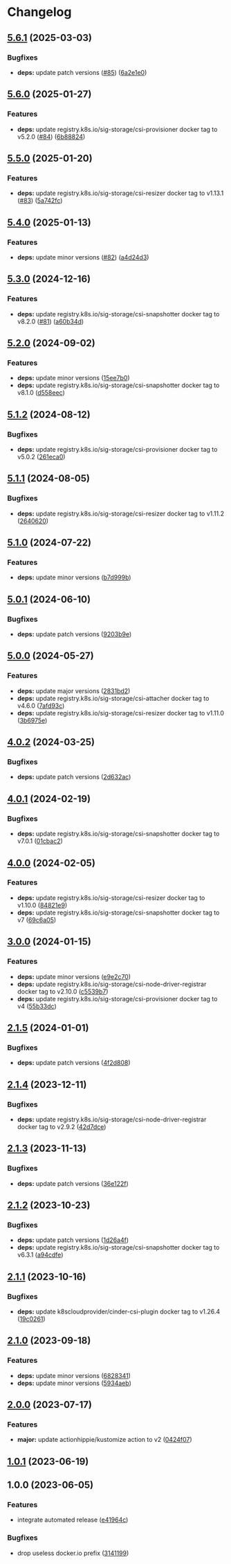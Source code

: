 # Changelog

## [5.6.1](https://github.com/kustomhippie/cinder-csi/compare/v5.6.0...v5.6.1) (2025-03-03)


### Bugfixes

* **deps:** update patch versions ([#85](https://github.com/kustomhippie/cinder-csi/issues/85)) ([6a2e1e0](https://github.com/kustomhippie/cinder-csi/commit/6a2e1e0e48ab7f8c2c98e0ef6036c2e413386bef))

## [5.6.0](https://github.com/kustomhippie/cinder-csi/compare/v5.5.0...v5.6.0) (2025-01-27)


### Features

* **deps:** update registry.k8s.io/sig-storage/csi-provisioner docker tag to v5.2.0 ([#84](https://github.com/kustomhippie/cinder-csi/issues/84)) ([6b88824](https://github.com/kustomhippie/cinder-csi/commit/6b88824c24b6bfd9341ea58d88e57b25fc387037))

## [5.5.0](https://github.com/kustomhippie/cinder-csi/compare/v5.4.0...v5.5.0) (2025-01-20)


### Features

* **deps:** update registry.k8s.io/sig-storage/csi-resizer docker tag to v1.13.1 ([#83](https://github.com/kustomhippie/cinder-csi/issues/83)) ([5a742fc](https://github.com/kustomhippie/cinder-csi/commit/5a742fc079a19144406424a25a8bde8b1779f1af))

## [5.4.0](https://github.com/kustomhippie/cinder-csi/compare/v5.3.0...v5.4.0) (2025-01-13)


### Features

* **deps:** update minor versions ([#82](https://github.com/kustomhippie/cinder-csi/issues/82)) ([a4d24d3](https://github.com/kustomhippie/cinder-csi/commit/a4d24d3c403614ff614efb322853c7d52de18ce3))

## [5.3.0](https://github.com/kustomhippie/cinder-csi/compare/v5.2.0...v5.3.0) (2024-12-16)


### Features

* **deps:** update registry.k8s.io/sig-storage/csi-snapshotter docker tag to v8.2.0 ([#81](https://github.com/kustomhippie/cinder-csi/issues/81)) ([a60b34d](https://github.com/kustomhippie/cinder-csi/commit/a60b34d95ce01e737e41ab6d26b7af1a49c33db8))

## [5.2.0](https://github.com/kustomhippie/cinder-csi/compare/v5.1.2...v5.2.0) (2024-09-02)


### Features

* **deps:** update minor versions ([15ee7b0](https://github.com/kustomhippie/cinder-csi/commit/15ee7b02636157c380591ea29b7ff7068d58320c))
* **deps:** update registry.k8s.io/sig-storage/csi-snapshotter docker tag to v8.1.0 ([d558eec](https://github.com/kustomhippie/cinder-csi/commit/d558eece0009baa1720b199030fa95d0c0f4b44a))

## [5.1.2](https://github.com/kustomhippie/cinder-csi/compare/v5.1.1...v5.1.2) (2024-08-12)


### Bugfixes

* **deps:** update registry.k8s.io/sig-storage/csi-provisioner docker tag to v5.0.2 ([261eca0](https://github.com/kustomhippie/cinder-csi/commit/261eca0eeb8fb2982b6d55c403009e0c968de72f))

## [5.1.1](https://github.com/kustomhippie/cinder-csi/compare/v5.1.0...v5.1.1) (2024-08-05)


### Bugfixes

* **deps:** update registry.k8s.io/sig-storage/csi-resizer docker tag to v1.11.2 ([2640620](https://github.com/kustomhippie/cinder-csi/commit/264062055cfaf376dafe418e81e683afaf39a10d))

## [5.1.0](https://github.com/kustomhippie/cinder-csi/compare/v5.0.1...v5.1.0) (2024-07-22)


### Features

* **deps:** update minor versions ([b7d999b](https://github.com/kustomhippie/cinder-csi/commit/b7d999b64273c442963486cb2be26ad7df08db4c))

## [5.0.1](https://github.com/kustomhippie/cinder-csi/compare/v5.0.0...v5.0.1) (2024-06-10)


### Bugfixes

* **deps:** update patch versions ([9203b9e](https://github.com/kustomhippie/cinder-csi/commit/9203b9ec1d9fe47b8894a2c6bba085a1a3abd6dd))

## [5.0.0](https://github.com/kustomhippie/cinder-csi/compare/v4.0.2...v5.0.0) (2024-05-27)


### Features

* **deps:** update major versions ([2831bd2](https://github.com/kustomhippie/cinder-csi/commit/2831bd2b876662da79f4b2f58aa7dd8a0a132c47))
* **deps:** update registry.k8s.io/sig-storage/csi-attacher docker tag to v4.6.0 ([7afd93c](https://github.com/kustomhippie/cinder-csi/commit/7afd93c8f2dad98d17b6dc01d9830f367c5b2248))
* **deps:** update registry.k8s.io/sig-storage/csi-resizer docker tag to v1.11.0 ([3b6975e](https://github.com/kustomhippie/cinder-csi/commit/3b6975e7fbee18071c49887275f33225f7303425))

## [4.0.2](https://github.com/kustomhippie/cinder-csi/compare/v4.0.1...v4.0.2) (2024-03-25)


### Bugfixes

* **deps:** update patch versions ([2d632ac](https://github.com/kustomhippie/cinder-csi/commit/2d632accb2bad064e1a8dafe169ed2bad813130e))

## [4.0.1](https://github.com/kustomhippie/cinder-csi/compare/v4.0.0...v4.0.1) (2024-02-19)


### Bugfixes

* **deps:** update registry.k8s.io/sig-storage/csi-snapshotter docker tag to v7.0.1 ([01cbac2](https://github.com/kustomhippie/cinder-csi/commit/01cbac2cf3549533356a0652a7529b95223e22df))

## [4.0.0](https://github.com/kustomhippie/cinder-csi/compare/v3.0.0...v4.0.0) (2024-02-05)


### Features

* **deps:** update registry.k8s.io/sig-storage/csi-resizer docker tag to v1.10.0 ([84821e9](https://github.com/kustomhippie/cinder-csi/commit/84821e9f9f6646804ed7a1cb0eb82e456d428f6d))
* **deps:** update registry.k8s.io/sig-storage/csi-snapshotter docker tag to v7 ([69c6a05](https://github.com/kustomhippie/cinder-csi/commit/69c6a0595f2d0c7e20ef01bfb1054b2d7766a93e))

## [3.0.0](https://github.com/kustomhippie/cinder-csi/compare/v2.1.5...v3.0.0) (2024-01-15)


### Features

* **deps:** update minor versions ([e9e2c70](https://github.com/kustomhippie/cinder-csi/commit/e9e2c7008478b288e517b8670bb6b5de621f894c))
* **deps:** update registry.k8s.io/sig-storage/csi-node-driver-registrar docker tag to v2.10.0 ([c5539b7](https://github.com/kustomhippie/cinder-csi/commit/c5539b756a2144bac690e788a0c9d8f5efe31835))
* **deps:** update registry.k8s.io/sig-storage/csi-provisioner docker tag to v4 ([55b33dc](https://github.com/kustomhippie/cinder-csi/commit/55b33dc474415f0e8e8051b2527fff06a52f8caf))

## [2.1.5](https://github.com/kustomhippie/cinder-csi/compare/v2.1.4...v2.1.5) (2024-01-01)


### Bugfixes

* **deps:** update patch versions ([4f2d808](https://github.com/kustomhippie/cinder-csi/commit/4f2d80884c8f329a70a9a47c37e17be85faab912))

## [2.1.4](https://github.com/kustomhippie/cinder-csi/compare/v2.1.3...v2.1.4) (2023-12-11)


### Bugfixes

* **deps:** update registry.k8s.io/sig-storage/csi-node-driver-registrar docker tag to v2.9.2 ([42d7dce](https://github.com/kustomhippie/cinder-csi/commit/42d7dceee551b494ffb2d5b041da65c965dc0262))

## [2.1.3](https://github.com/kustomhippie/cinder-csi/compare/v2.1.2...v2.1.3) (2023-11-13)


### Bugfixes

* **deps:** update patch versions ([36e122f](https://github.com/kustomhippie/cinder-csi/commit/36e122f34dcd296a0f98f5fd6131c16b4370bc00))

## [2.1.2](https://github.com/kustomhippie/cinder-csi/compare/v2.1.1...v2.1.2) (2023-10-23)


### Bugfixes

* **deps:** update patch versions ([1d26a4f](https://github.com/kustomhippie/cinder-csi/commit/1d26a4f71f07fc799e95266431dee94c53a26d8d))
* **deps:** update registry.k8s.io/sig-storage/csi-snapshotter docker tag to v6.3.1 ([a94cdfe](https://github.com/kustomhippie/cinder-csi/commit/a94cdfe4615c0bfd7e5ea9d9219317d97b678e32))

## [2.1.1](https://github.com/kustomhippie/cinder-csi/compare/v2.1.0...v2.1.1) (2023-10-16)


### Bugfixes

* **deps:** update k8scloudprovider/cinder-csi-plugin docker tag to v1.26.4 ([19c0261](https://github.com/kustomhippie/cinder-csi/commit/19c02619881ee93fb19650fb410c61d4f37eacfc))

## [2.1.0](https://github.com/kustomhippie/cinder-csi/compare/v2.0.0...v2.1.0) (2023-09-18)


### Features

* **deps:** update minor versions ([6828341](https://github.com/kustomhippie/cinder-csi/commit/6828341151feef8f095df109810f62ec013d0d68))
* **deps:** update minor versions ([5934aeb](https://github.com/kustomhippie/cinder-csi/commit/5934aeb934fe6da10779d274bbe2437a0d9659b1))

## [2.0.0](https://github.com/kustomhippie/cinder-csi/compare/v1.0.1...v2.0.0) (2023-07-17)


### Features

* **major:** update actionhippie/kustomize action to v2 ([0424f07](https://github.com/kustomhippie/cinder-csi/commit/0424f073a8c573d5f06549935ef3c80eac49d5bb))

## [1.0.1](https://github.com/kustomhippie/cinder-csi/compare/v1.0.0...v1.0.1) (2023-06-19)

## 1.0.0 (2023-06-05)


### Features

* integrate automated release ([e41964c](https://github.com/kustomhippie/cinder-csi/commit/e41964c025be299878b00ab1009cdf2e615c87cf))


### Bugfixes

* drop useless docker.io prefix ([3141199](https://github.com/kustomhippie/cinder-csi/commit/31411991b4a1c2fc3fde70341afdbead5d6572c1))
